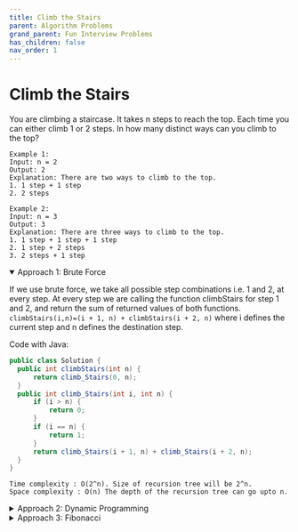 ```yaml
---
title: Climb the Stairs
parent: Algorithm Problems
grand_parent: Fun Interview Problems
has_children: false
nav_order: 1
---
```


# Climb the Stairs

You are climbing a staircase. It takes n steps to reach the top. 
Each time you can either climb 1 or 2 steps. In how many distinct ways can you climb to the top?

```
Example 1:
Input: n = 2
Output: 2
Explanation: There are two ways to climb to the top.
1. 1 step + 1 step
2. 2 steps
```
```
Example 2:
Input: n = 3
Output: 3
Explanation: There are three ways to climb to the top.
1. 1 step + 1 step + 1 step
2. 1 step + 2 steps
3. 2 steps + 1 step
```



<details open markdown="block">
  <summary>Approach 1: Brute Force</summary>
  
If we use brute force, we take all possible step combinations i.e. 1 and 2, at every step. At every step we are calling the function climbStairs for step 1 and 2, and return the sum of returned values of both functions.
`climbStairs(i,n)=(i + 1, n) + climbStairs(i + 2, n)` 
where i defines the current step and n defines the destination step.

Code with Java:
```java
public class Solution {
  public int climbStairs(int n) {
      return climb_Stairs(0, n);
  }
  public int climb_Stairs(int i, int n) {
      if (i > n) {
          return 0;
      }
      if (i == n) {
          return 1;
      }
      return climb_Stairs(i + 1, n) + climb_Stairs(i + 2, n);
  }
}
```
  ```
  Time complexity : O(2^n). Size of recursion tree will be 2^n.
  Space complexity : O(n) The depth of the recursion tree can go upto n.
  ```

</details>


<details>
  <summary>Approach 2: Dynamic Programming</summary>
  
  We can use dynamic programming here.
  As we can see this problem can be broken into subproblems, and it contains the optimal substructure property i.e. its optimal solution can be constructed efficiently from optimal solutions of its subproblems, we can use dynamic programming to solve this problem.
  One can reach ith step in one of the two ways:
  1. Taking a single step from (i−1)th step.
  2. Taking a step of 2 from (i−2)th step.
  So, the total number of ways to reach ith is equal to the sum of ways of reaching (i−1)th step and ways of reaching (i−2)th step. 

  Let dp[i] denotes the number of ways to reach on ith step:
  `dp[i]=dp[i-1]+dp[i-2]`
  `dp[i]=dp[i−1]+dp[i−2]`


  Code with Java:
  ```java
  public class Solution {
    public int climbStairs(int n) {
        if (n == 1) {
            return 1;
        }
        int[] dp = new int[n + 1];
        dp[1] = 1;
        dp[2] = 2;
        for (int i = 3; i <= n; i++) {
            dp[i] = dp[i - 1] + dp[i - 2];
        }
        return dp[n];
    }
  }
  ```
  ```
  Time complexity : O(n). Single loop upto n.
  Space complexity : O(n). dp array of size n is used.
  ```

</details>



<details>
  <summary>Approach 3: Fibonacci</summary>
  
  As you can see above, the dp array follows a fibonacci sequence. So we can use the definition of fibonacci -- `Fib(n)=Fib(n−1)+Fib(n−2)` or fibonacci formula to calculate the nth fibonacci number. This can help us save the space complexity to O(1). Using matrix multiplication to obtain the nth Fibonacci Number, we can save the time complexity to O(logn).

</details>

